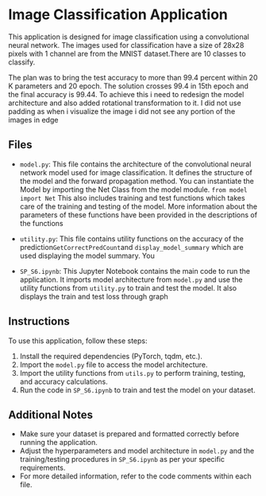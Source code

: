 
# Image Classification Application

This application is designed for image classification using a convolutional neural network. The images used for classification have a size of 28x28 pixels with 1 channel are from the MNIST dataset.There are 10 classes to classify.

The plan was to bring the test accuracy to more than 99.4 percent within 20 K parameters and 20 epoch. The solution crosses 99.4 in 15th epoch and the final accuracy is 99.44.
To achieve this i need to redesign the model architecture and also added rotational transformation to it. I did not use padding as when i visualize the image i did not see any portion of the images in edge  
## Files

- `model.py`: This file contains the architecture of the convolutional neural network model used for image classification. It defines the structure of the model and the forward propagation method.
You can instantiate the Model by importing the Net Class from the model module.
`from model import Net`
This also includes training and test functions which takes care of the training and testing of the model. More information about the parameters of these functions have been provided in the descriptions of the functions 
 
- `utility.py`: This file contains utility functions on the accuracy of the prediction`GetCorrectPredCount`and `display_model_summary` which are used displaying the model summary. You 
- `SP_S6.ipynb`: This Jupyter Notebook contains the main code to run the application. It imports model architecture from `model.py` and use the utility functions from `utility.py` to train and test the model. It also displays the train and test loss through graph 

## Instructions

To use this application, follow these steps:

1. Install the required dependencies (PyTorch, tqdm, etc.).
2. Import the `model.py` file to access the model architecture.
3. Import the utility functions from `utils.py` to perform training, testing, and accuracy calculations.
4. Run the code in `SP_S6.ipynb` to train and test the model on your dataset.

## Additional Notes

- Make sure your dataset is prepared and formatted correctly before running the application.
- Adjust the hyperparameters and model architecture in `model.py` and the training/testing procedures in `SP_S6.ipynb` as per your specific requirements.
- For more detailed information, refer to the code comments within each file.
